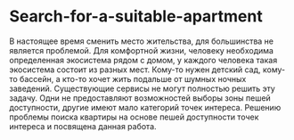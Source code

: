 # Search-for-a-suitable-apartment
В настоящее время сменить место жительства, для большинства не является проблемой. Для комфортной жизни, человеку необходима определенная экосистема рядом с домом, у каждого человека такая экосистема состоит из разных мест. Кому-то нужен детский сад, кому-то бассейн, а кто-то хочет жить подальше от шумных ночных заведений. Существующие сервисы не могут полностью решить эту задачу. Одни не предоставляют возможностей выборы зоны пешей доступности, другие имеют мало категорий точек интереса. Решению проблемы поиска квартиры на основе пешей доступности точек интереса и посвящена данная работа.
